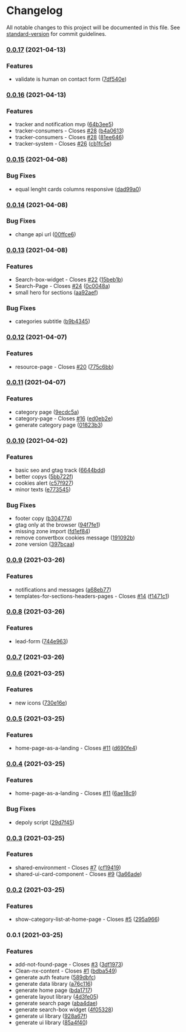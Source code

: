 # Changelog

All notable changes to this project will be documented in this file. See [standard-version](https://github.com/conventional-changelog/standard-version) for commit guidelines.

### [0.0.17](https://github.com/angularbuilders/angularbuilders/compare/v0.0.16...v0.0.17) (2021-04-13)


### Features

* validate  is human on contact form ([7df540e](https://github.com/angularbuilders/angularbuilders/commit/7df540ea1a397eefeb6549ac72be1871ed9c6952))

### [0.0.16](https://github.com/angularbuilders/angularbuilders/compare/v0.0.15...v0.0.16) (2021-04-13)


### Features

* tracker and notification mvp ([64b3ee5](https://github.com/angularbuilders/angularbuilders/commit/64b3ee5bcc62a5d3821a580216e4023837c212ad))
* tracker-consumers - Closes [#28](https://github.com/angularbuilders/angularbuilders/issues/28) ([b4a0613](https://github.com/angularbuilders/angularbuilders/commit/b4a061310bb06485b98d74b5b85cbc09f1a6b3bf))
* tracker-consumers - Closes [#28](https://github.com/angularbuilders/angularbuilders/issues/28) ([81ee646](https://github.com/angularbuilders/angularbuilders/commit/81ee6469be798ffbee865cfae184bf9118cbe1f0))
* tracker-system - Closes [#26](https://github.com/angularbuilders/angularbuilders/issues/26) ([cb1fc5e](https://github.com/angularbuilders/angularbuilders/commit/cb1fc5ed55e37389be40c5b262315feb27c17e57))

### [0.0.15](https://github.com/angularbuilders/angularbuilders/compare/v0.0.14...v0.0.15) (2021-04-08)


### Bug Fixes

* equal lenght cards columns responsive ([dad99a0](https://github.com/angularbuilders/angularbuilders/commit/dad99a0be23c2d6587b1225f4a2191c9d1ed7bb6))

### [0.0.14](https://github.com/angularbuilders/angularbuilders/compare/v0.0.13...v0.0.14) (2021-04-08)


### Bug Fixes

* change api url ([00ffce6](https://github.com/angularbuilders/angularbuilders/commit/00ffce6af5059c21ab085117d1cd64b0aba2d2a3))

### [0.0.13](https://github.com/angularbuilders/angularbuilders/compare/v0.0.12...v0.0.13) (2021-04-08)


### Features

* Search-box-widget - Closes [#22](https://github.com/angularbuilders/angularbuilders/issues/22) ([15beb1b](https://github.com/angularbuilders/angularbuilders/commit/15beb1b2f52a2b7e80d350de18ca89c1371d43be))
* Search-Page - Closes [#24](https://github.com/angularbuilders/angularbuilders/issues/24) ([0c0048a](https://github.com/angularbuilders/angularbuilders/commit/0c0048a1c38b6d7c1c0508e06fc98fc6e8b5724c))
* small hero for sections ([aa92aef](https://github.com/angularbuilders/angularbuilders/commit/aa92aefa8a73f3059319cad861ce09214cbd6da7))


### Bug Fixes

* categories subtitle ([b9b4345](https://github.com/angularbuilders/angularbuilders/commit/b9b43452b6f257b0bdcec10674c62c45c37c4e11))

### [0.0.12](https://github.com/angularbuilders/angularbuilders/compare/v0.0.11...v0.0.12) (2021-04-07)


### Features

* resource-page - Closes [#20](https://github.com/angularbuilders/angularbuilders/issues/20) ([775c6bb](https://github.com/angularbuilders/angularbuilders/commit/775c6bb3d23e1d1c5c144cafc72cce1a1d30f609))

### [0.0.11](https://github.com/angularbuilders/angularbuilders/compare/v0.0.10...v0.0.11) (2021-04-07)


### Features

* category page ([9ecdc5a](https://github.com/angularbuilders/angularbuilders/commit/9ecdc5a6fad582b488de8b7ae4ec0240157c6f95))
* category-page - Closes [#16](https://github.com/angularbuilders/angularbuilders/issues/16) ([ed0eb2e](https://github.com/angularbuilders/angularbuilders/commit/ed0eb2e9846a8b6fd54e9168e679a0729413f0bf))
* generate category page ([01823b3](https://github.com/angularbuilders/angularbuilders/commit/01823b3c3766b2a96c2775832bf23cc474f40dc0))

### [0.0.10](https://github.com/angularbuilders/angularbuilders/compare/v0.0.9...v0.0.10) (2021-04-02)


### Features

* basic seo and gtag track ([6644bdd](https://github.com/angularbuilders/angularbuilders/commit/6644bdd84e4f0bf2ce712c2c9f15005bfcd86044))
* better copys ([5bb722f](https://github.com/angularbuilders/angularbuilders/commit/5bb722f664301cede267dc06472f2389e70b498d))
* cookies alert ([c57f927](https://github.com/angularbuilders/angularbuilders/commit/c57f92752023e9a214a11e8de32b28c45f68e70e))
* minor texts ([e773545](https://github.com/angularbuilders/angularbuilders/commit/e773545d3f6770a60dbab3cac8998c0bed5e6709))


### Bug Fixes

* footer copy ([b304774](https://github.com/angularbuilders/angularbuilders/commit/b3047747885bd6517fb8423e80dfa2bc20b7e67a))
* gtag only at the browser ([94f7fe1](https://github.com/angularbuilders/angularbuilders/commit/94f7fe1ea6ca3fae15e4982f0fadd1a7a95e22c5))
* missing zone import ([fd1ef84](https://github.com/angularbuilders/angularbuilders/commit/fd1ef84677a0a663898a9141b315e044f6a26f5d))
* remove convertbox cookies message ([191092b](https://github.com/angularbuilders/angularbuilders/commit/191092bd1bfa14be7c94559d6d7a8f280f3601e7))
* zone version ([397bcaa](https://github.com/angularbuilders/angularbuilders/commit/397bcaad1b94c9708bcc2b0d0b7bdcc29274c924))

### [0.0.9](https://github.com/angularbuilders/angularbuilders/compare/v0.0.8...v0.0.9) (2021-03-26)


### Features

* notifications and messages ([a68eb77](https://github.com/angularbuilders/angularbuilders/commit/a68eb77e3849f7f70c6c1100b7caf41cd8ac88ca))
* templates-for-sections-headers-pages - Closes [#14](https://github.com/angularbuilders/angularbuilders/issues/14) ([f1471c1](https://github.com/angularbuilders/angularbuilders/commit/f1471c1d19427335a0a0876131689880f8446f26))

### [0.0.8](https://github.com/angularbuilders/angularbuilders/compare/v0.0.7...v0.0.8) (2021-03-26)


### Features

* lead-form ([744e963](https://github.com/angularbuilders/angularbuilders/commit/744e9635cb09430946042a5a68d4ab7a8eaa7c05))

### [0.0.7](https://github.com/angularbuilders/angularbuilders/compare/v0.0.6...v0.0.7) (2021-03-26)

### [0.0.6](https://github.com/angularbuilders/angularbuilders/compare/v0.0.5...v0.0.6) (2021-03-25)


### Features

* new icons ([730e16e](https://github.com/angularbuilders/angularbuilders/commit/730e16ef0d32645deed67eee080b1fe55223c352))

### [0.0.5](https://github.com/angularbuilders/angularbuilders/compare/v0.0.4...v0.0.5) (2021-03-25)


### Features

* home-page-as-a-landing - Closes [#11](https://github.com/angularbuilders/angularbuilders/issues/11) ([d690fe4](https://github.com/angularbuilders/angularbuilders/commit/d690fe4a5bac69895ae4ae2107fe8efdc1934047))

### [0.0.4](https://github.com/angularbuilders/angularbuilders/compare/v0.0.3...v0.0.4) (2021-03-25)


### Features

* home-page-as-a-landing - Closes [#11](https://github.com/angularbuilders/angularbuilders/issues/11) ([6ae18c9](https://github.com/angularbuilders/angularbuilders/commit/6ae18c9d611bb3978055eff0c3176fe817973660))


### Bug Fixes

*  depoly script ([29d7f45](https://github.com/angularbuilders/angularbuilders/commit/29d7f45fa98b4a0bc5e64c559746197813a01b1f))

### [0.0.3](https://github.com/angularbuilders/angularbuilders/compare/v0.0.2...v0.0.3) (2021-03-25)


### Features

* shared-environment - Closes [#7](https://github.com/angularbuilders/angularbuilders/issues/7) ([cf19419](https://github.com/angularbuilders/angularbuilders/commit/cf19419e7f3f7508bcffe986838b31e9b7ab833a))
* shared-ui-card-component - Closes [#9](https://github.com/angularbuilders/angularbuilders/issues/9) ([3a66ade](https://github.com/angularbuilders/angularbuilders/commit/3a66adef682d5692d6f6a2de676055e3dc918b73))

### [0.0.2](https://github.com/angularbuilders/angularbuilders/compare/v0.0.1...v0.0.2) (2021-03-25)


### Features

* show-category-list-at-home-page - Closes [#5](https://github.com/angularbuilders/angularbuilders/issues/5) ([295a966](https://github.com/angularbuilders/angularbuilders/commit/295a966cd52d42988df2786452b7f61aa9cf028c))

### 0.0.1 (2021-03-25)


### Features

* add-not-found-page - Closes [#3](https://github.com/angularbuilders/angularbuilders/issues/3) ([3df1973](https://github.com/angularbuilders/angularbuilders/commit/3df19733000dab5367297cd9760da8b0c4d75e57))
* Clean-nx-content - Closes [#1](https://github.com/angularbuilders/angularbuilders/issues/1) ([bdba549](https://github.com/angularbuilders/angularbuilders/commit/bdba54908e12ca914930c8ded317d5ca7b0c54b0))
* generate auth feature ([589dbfc](https://github.com/angularbuilders/angularbuilders/commit/589dbfc754a00c0d397c2658399c7414d65bc7c3))
* generate data library ([a76c116](https://github.com/angularbuilders/angularbuilders/commit/a76c116550738cf3038ebfcce11ea4f46a39ad2d))
* generate home page ([bda1717](https://github.com/angularbuilders/angularbuilders/commit/bda1717cab94768bfcd9d5ee54909cef793a852b))
* generate layout library ([4d3fe05](https://github.com/angularbuilders/angularbuilders/commit/4d3fe05d9798f47afa91e34974abfffee75312e3))
* generate search page ([aba4dae](https://github.com/angularbuilders/angularbuilders/commit/aba4dae445d1c8b3dddc860b83481e90920f7e54))
* generate search-box widget ([4f05328](https://github.com/angularbuilders/angularbuilders/commit/4f05328f031de86a94680ddd02c8197da51a6b37))
* generate ui library ([928a67f](https://github.com/angularbuilders/angularbuilders/commit/928a67fea17d35854618b409b1a23aeaa62a23f1))
* generate ui library ([85a4f40](https://github.com/angularbuilders/angularbuilders/commit/85a4f40dddc5412b7e9de40b088217d75f701545))
